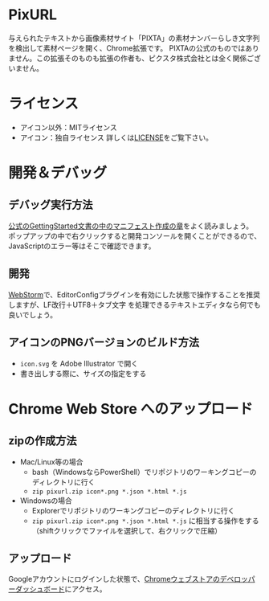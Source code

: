 # PixURL
与えられたテキストから画像素材サイト「PIXTA」の素材ナンバーらしき文字列を検出して素材ページを開く、Chrome拡張です。
PIXTAの公式のものではありません。この拡張そのものも拡張の作者も、ピクスタ株式会社とは全く関係ございません。

# ライセンス
- アイコン以外：MITライセンス
- アイコン：独自ライセンス
詳しくは[LICENSE](./LICENSE)をご覧下さい。

# 開発＆デバッグ
## デバッグ実行方法
[公式のGettingStarted文書の中のマニフェスト作成の章](https://developer.chrome.com/extensions/getstarted#manifest)をよく読みましょう。
ポップアップの中で右クリックすると開発コンソールを開くことができるので、JavaScriptのエラー等はそこで確認できます。

## 開発
[WebStorm](https://www.jetbrains.com/webstorm/)で、EditorConfigプラグインを有効にした状態で操作することを推奨しますが、LF改行＋UTF8＋タブ文字 を処理できるテキストエディタなら何でも良いでしょう。

## アイコンのPNGバージョンのビルド方法
- `icon.svg` を Adobe Illustrator で開く
- 書き出しする際に、サイズの指定をする

# Chrome Web Store へのアップロード
## zipの作成方法
- Mac/Linux等の場合
	- bash（WindowsならPowerShell）でリポジトリのワーキングコピーのディレクトリに行く
	- `zip pixurl.zip icon*.png *.json *.html *.js`
- Windowsの場合
	- Explorerでリポジトリのワーキングコピーのディレクトリに行く
	- `zip pixurl.zip icon*.png *.json *.html *.js` に相当する操作をする（shiftクリックでファイルを選択して、右クリックで圧縮）

## アップロード
Googleアカウントにログインした状態で、[Chromeウェブストアのデベロッパーダッシュボード](https://chrome.google.com/webstore/developer/dashboard/)にアクセス。

